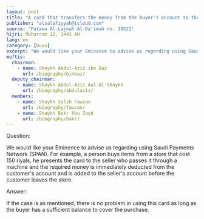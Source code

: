 ```yaml
---
layout: post
title: "A card that transfers the money from the buyer's account to the seller's immediately"
publisher: "alsalafiyyah@icloud.com"
source: "Fatawa Al-Lajnah Al-Da'imah no. 18521"
hijri: Muharram 12, 1442 AH
lang: en
category: [buyu]
excerpt: "We would like your Eminence to advise us regarding using Saudi Payments Network (SPAN). For example, a person buys items from a store that cost 150 riyals, he presents the card to the seller who passes it through a machine and the required money is immediately deducted from the customer's account and is added to the seller's account before the customer leaves the store."
muftis:
  chairman: 
    - name: Shaykh Abdul-Aziz ibn Baz
      url: /biography/binbaz/
  deputy_chairman:
    - name: Shaykh Abdul-Aziz Aal Al-Shaykh
      url: /biography/abdulaziz/
  members: 
    - name: Shaykh Salih Fawzan
      url: /biography/fawzan/
    - name: Shaykh Bakr Abu Zayd
      url: /biography/bakr/
---
```


Question:

We would like your Eminence to advise us regarding using Saudi Payments Network (SPAN). For example, a person buys items from a store that cost 150 riyals, he presents the card to the seller who passes it through a machine and the required money is immediately deducted from the customer's account and is added to the seller's account before the customer leaves the store.

Answer:

If the case is as mentioned, there is no problem in using this card as long as the buyer has a sufficient balance to cover the purchase.
